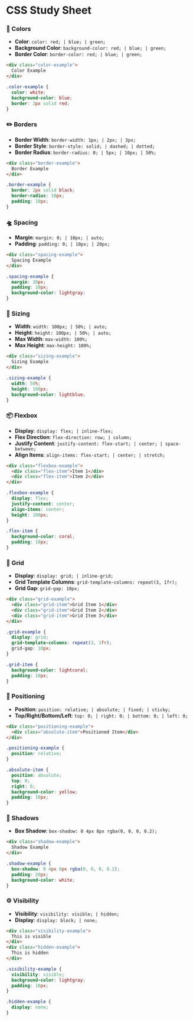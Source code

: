 # CSS Study Sheet

### 🎨 Colors
- **Color**: `color: red; | blue; | green;`
- **Background Color**: `background-color: red; | blue; | green;`
- **Border Color**: `border-color: red; | blue; | green;`

```html
<div class="color-example">
  Color Example
</div>
```

```css
.color-example {
  color: white;
  background-color: blue;
  border: 2px solid red;
}
```

### ✏️ Borders
- **Border Width**: `border-width: 1px; | 2px; | 3px;`
- **Border Style**: `border-style: solid; | dashed; | dotted;`
- **Border Radius**: `border-radius: 0; | 5px; | 10px; | 50%;`

```html
<div class="border-example">
  Border Example
</div>
```

```css
.border-example {
  border: 2px solid black;
  border-radius: 10px;
  padding: 10px;
}
```

### 🛸 Spacing
- **Margin**: `margin: 0; | 10px; | auto;`
- **Padding**: `padding: 0; | 10px; | 20px;`

```html
<div class="spacing-example">
  Spacing Example
</div>
```

```css
.spacing-example {
  margin: 20px;
  padding: 10px;
  background-color: lightgray;
}
```

### 📏 Sizing
- **Width**: `width: 100px; | 50%; | auto;`
- **Height**: `height: 100px; | 50%; | auto;`
- **Max Width**: `max-width: 100%;`
- **Max Height**: `max-height: 100%;`

```html
<div class="sizing-example">
  Sizing Example
</div>
```

```css
.sizing-example {
  width: 50%;
  height: 100px;
  background-color: lightblue;
}
```

### 📦 Flexbox
- **Display**: `display: flex; | inline-flex;`
- **Flex Direction**: `flex-direction: row; | column;`
- **Justify Content**: `justify-content: flex-start; | center; | space-between;`
- **Align Items**: `align-items: flex-start; | center; | stretch;`

```html
<div class="flexbox-example">
  <div class="flex-item">Item 1</div>
  <div class="flex-item">Item 2</div>
</div>
```

```css
.flexbox-example {
  display: flex;
  justify-content: center;
  align-items: center;
  height: 100px;
}

.flex-item {
  background-color: coral;
  padding: 10px;
}
```

### 🧮 Grid
- **Display**: `display: grid; | inline-grid;`
- **Grid Template Columns**: `grid-template-columns: repeat(3, 1fr);`
- **Grid Gap**: `grid-gap: 10px;`

```html
<div class="grid-example">
  <div class="grid-item">Grid Item 1</div>
  <div class="grid-item">Grid Item 2</div>
  <div class="grid-item">Grid Item 3</div>
</div>
```

```css
.grid-example {
  display: grid;
  grid-template-columns: repeat(3, 1fr);
  grid-gap: 10px;
}

.grid-item {
  background-color: lightcoral;
  padding: 10px;
}
```

### 📍 Positioning
- **Position**: `position: relative; | absolute; | fixed; | sticky;`
- **Top/Right/Bottom/Left**: `top: 0; | right: 0; | bottom: 0; | left: 0;`

```html
<div class="positioning-example">
  <div class="absolute-item">Positioned Item</div>
</div>
```

```css
.positioning-example {
  position: relative;
}

.absolute-item {
  position: absolute;
  top: 0;
  right: 0;
  background-color: yellow;
  padding: 10px;
}
```

### 🎨 Shadows
- **Box Shadow**: `box-shadow: 0 4px 8px rgba(0, 0, 0, 0.2);`

```html
<div class="shadow-example">
  Shadow Example
</div>
```

```css
.shadow-example {
  box-shadow: 0 4px 8px rgba(0, 0, 0, 0.2);
  padding: 20px;
  background-color: white;
}
```

### ⚙️ Visibility
- **Visibility**: `visibility: visible; | hidden;`
- **Display**: `display: block; | none;`

```html
<div class="visibility-example">
  This is visible
</div>
<div class="hidden-example">
  This is hidden
</div>
```

```css
.visibility-example {
  visibility: visible;
  background-color: lightgray;
  padding: 10px;
}

.hidden-example {
  display: none;
}
```
